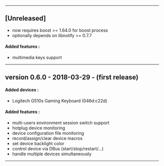 
---

## [Unreleased]
 * now requires boost >= 1.64.0 for boost process
 * optionally depends on libnotify >= 0.7.7

#### Added features :
 * multimedia keys support

---

## version 0.6.0 - 2018-03-29 - (first release)
#### Added devices :
 * Logitech G510s Gaming Keyboard (046d:c22d)

#### Added features :
 * multi-users environment session switch support
 * hotplug device monitoring
 * device configuration file monitoring
 * record/assign/clear device macros
 * set device backlight color
 * control device via DBus (start/stop/restart/...)
 * handle multiple devices simultaneously

---


